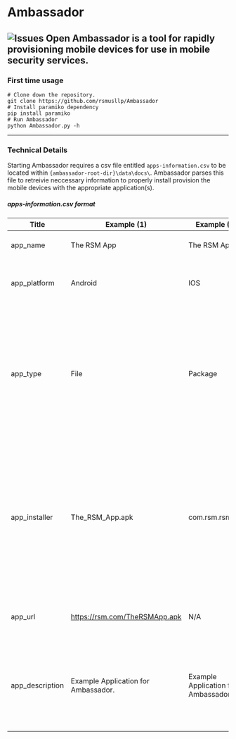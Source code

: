 # Ambassador
![Issues Open](https://img.shields.io/github/issues/rsmusllp/ambassador)
Ambassador is a tool for rapidly provisioning mobile devices for use in mobile security services.
------
### First time usage
```
# Clone down the repository.
git clone https://github.com/rsmusllp/Ambassador
# Install paramiko dependency
pip install paramiko
# Run Ambassador
python Ambassador.py -h 
```
------
### Technical Details 
Starting Ambassador requires a csv file entitled `apps-information.csv` to be located within `{ambassador-root-dir}\data\docs\`. Ambassador parses this file to retreivie neccessary information to properly install provision the mobile devices with the appropriate application(s). 

##### apps-information.csv format
| Title           | Example (1)                         | Example (2)                         | Description                                                                                                                                                        |
|-----------------|-------------------------------------|-------------------------------------|--------------------------------------------------------------------------------------------------------------------------------------------------------------------|
| app_name        | The RSM App                         | The RSM App                         | The application identifier.                                                                                                                                        |
| app_platform    | Android                             | IOS                                 | The platform the application runs on.                                                                                                                              |
| app_type        | File                                | Package                             | This value can have two values (file or package). Files are APK(s) or IPA(s) to be installed through IDB or ADB. Packages are hosted through aptitude.             |
| app_installer   | The_RSM_App.apk                     | com.rsm.rsmapp                      | This value either needs to be the file name for the IPA or APK to be installed through a debugging bridge or the package identifier as specified through aptitude. |
| app_url         | https://rsm.com/TheRSMApp.apk       | N/A                                 | The URL to retrieve the application from (N/A if a package).                                                                                                       |
| app_description | Example Application for Ambassador. | Example Application for Ambassador. | The description to be displayed beside the app_name when a user uses the `--help-apps` flag. 





